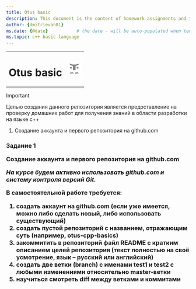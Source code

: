 ```yaml
---
title: Otus basic
description: This document is the content of homework assignments and the process of completing them.
author: {dmitrievan81}
ms.date: {@date}           # the date - will be auto-populated when template is first applied
ms.topic: c++ basic language
---
```


<table>
    <tr>
        <td valighn="bottom">
            <h1 >Otus basic
        </td>
        <td>
            <img src="images\otus-logo.PNG" width="40" height="40" alt="otus-logo">
        </td>
    </tr>
</table>


> [!IMPORTANT]
> Целью создания данного репозитория является предоставление на проверку домашних работ для получения знаний в области разработки на языке c++ 

<ol>
    <li> Создание аккаунта и первого репозитория на github.com
</ol>


<h3> Задание 1
<p> Создание аккаунта и первого репозитория на github.com

<i>На курсе будем активно использовать github.com и систему контроля версий Git.</i>

В самостоятельной работе требуется:

<ol>
    <li> создать аккаунт на github.com (если уже имеется, можно либо сделать новый, либо использовать существующий)
    <li> создать пустой репозиторий с названием, отражающим суть (например, otus-cpp-basics)
    <li> закоммитить в репозиторий файл README с кратким описанием целей репозитория (текст полностью на своё усмотрение, язык – русский или английский)
    <li> создать две ветки (branch) с именами test1 и test2 с любыми изменениями относительно master-ветки
    <li> научиться смотреть diff между ветками и коммитами
</ol>
